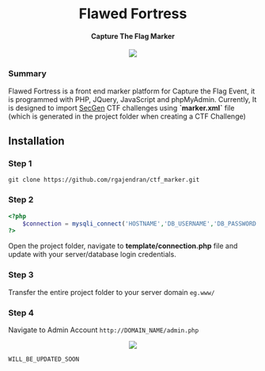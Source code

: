 <h1 align="center"> Flawed Fortress</h1>
<h4 align="center">Capture The Flag Marker</h4>
<p align="center">
<img align="center" src="https://cloud.githubusercontent.com/assets/12548071/25828874/ad225488-344a-11e7-84f1-2add49df6818.gif">
</p>
<h3>Summary</h3>
<p>Flawed Fortress is a front end marker platform for Capture the Flag Event, it is programmed with PHP, JQuery, JavaScript and phpMyAdmin. Currently, It is designed to import <a href="https://github.com/cliffe/SecGen">SecGen</a> CTF challenges using <b>`marker.xml`</b> file (which is generated in the project folder when creating a CTF Challenge)</p>

<h2>Installation</h2>

<h3>Step 1</h3>

```
git clone https://github.com/rgajendran/ctf_marker.git
```
<h3>Step 2</h3>

```php
<?php
    $connection = mysqli_connect('HOSTNAME','DB_USERNAME','DB_PASSWORD','DATABASE_NAME');
?>
```
<p>Open the project folder, navigate to <b>template/connection.php</b> file and update with your server/database login credentials.</p>

<h3>Step 3</h3>

Transfer the entire project folder to your server domain `eg.www/`

<h3>Step 4</h3>

Navigate to Admin Account `http://DOMAIN_NAME/admin.php`

<p align="center">
<img align="center" src="https://cloud.githubusercontent.com/assets/12548071/25828827/56a97f3c-344a-11e7-9388-10f19a3262a5.gif">
</p>

```
WILL_BE_UPDATED_SOON
```
